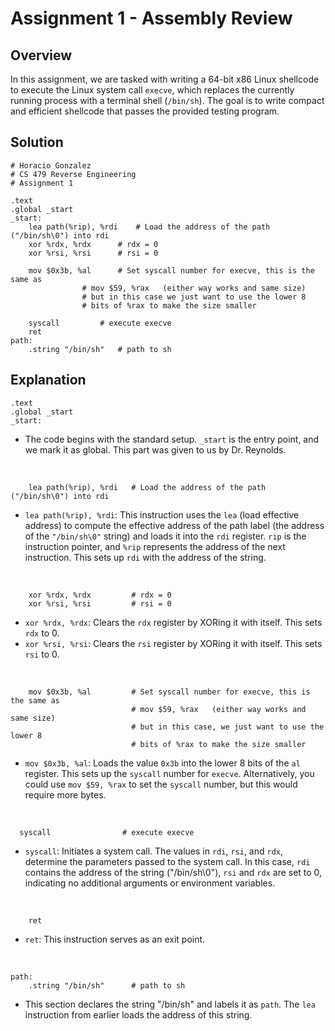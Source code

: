 # Assignment 1 - Assembly Review

## Overview

In this assignment, we are tasked with writing a 64-bit x86 Linux shellcode to execute the Linux system call `execve`, which replaces the currently running process with a terminal shell (`/bin/sh`). The goal is to write compact and efficient shellcode that passes the provided testing program.

## Solution

```assembly
# Horacio Gonzalez
# CS 479 Reverse Engineering
# Assignment 1

.text
.global _start
_start:
	lea path(%rip), %rdi	# Load the address of the path ("/bin/sh\0") into rdi
	xor %rdx, %rdx		# rdx = 0
	xor %rsi, %rsi		# rsi = 0
	
	mov $0x3b, %al		# Set syscall number for execve, this is the same as 
				# mov $59, %rax   (either way works and same size) 
				# but in this case we just want to use the lower 8
				# bits of %rax to make the size smaller

	syscall			# execute execve
	ret
path:
	.string "/bin/sh"	# path to sh

```
## Explanation
```assembly
.text
.global _start
_start:
```
- The code begins with the standard setup. `_start` is the entry point, and we mark it as global. This part was given to us by Dr. Reynolds.
<br>
  

```assembly
    lea path(%rip), %rdi   # Load the address of the path ("/bin/sh\0") into rdi
```
- `lea path(%rip), %rdi`: This instruction uses the `lea` (load effective address) to compute the effective address of the path label (the address of the `"/bin/sh\0"` string) and loads it into the `rdi` register. `rip` is the instruction pointer, and `%rip` represents the address of the next instruction. This sets up `rdi` with the address of the string.
<br>

```assembly
    xor %rdx, %rdx         # rdx = 0
    xor %rsi, %rsi         # rsi = 0
```
- `xor %rdx, %rdx`: Clears the `rdx` register by XORing it with itself. This sets `rdx` to 0.
- `xor %rsi, %rsi`: Clears the `rsi` register by XORing it with itself. This sets `rsi` to 0.
<br>

```assembly
    mov $0x3b, %al         # Set syscall number for execve, this is the same as 
                           # mov $59, %rax   (either way works and same size) 
                           # but in this case, we just want to use the lower 8
                           # bits of %rax to make the size smaller

```
- `mov $0x3b, %al`: Loads the value `0x3b` into the lower 8 bits of the `al` register. This sets up the `syscall` number for `execve`. Alternatively, you could use `mov $59, %rax` to set the `syscall` number, but this would require more bytes.
<br>

```assembly
  syscall                # execute execve
```
- `syscall`: Initiates a system call. The values in `rdi`, `rsi`, and `rdx`, determine the parameters passed to the system call. In this case, `rdi` contains the address of the string ("/bin/sh\0"), `rsi` and `rdx` are set to 0, indicating no additional arguments or environment variables.
<br>

```assembly
    ret
```
- `ret`: This instruction serves as an exit point.
<br>

```assembly
path:
    .string "/bin/sh"      # path to sh
```
- This section declares the string "/bin/sh" and labels it as `path`. The `lea` instruction from earlier loads the address of this string.
<br>

